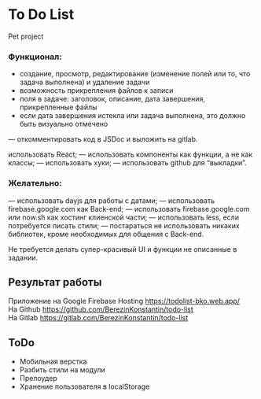 # To Do List

Pet project

### Функционал:
- создание, просмотр, редактирование (изменение полей или то, что задача выполнена) и удаление задачи
- возможность прикрепления файлов к записи
- поля в задаче: заголовок, описание, дата завершения, прикрепленные файлы
- если дата завершения истекла или задача выполнена, это должно быть визуально отмечено

— откомментировать код в JSDoc и выложить на gitlab.

 использовать React;
— использовать компоненты как функции, а не как классы;
— использовать хуки;
— использовать github для “выкладки”.

### Желательно:
— использовать dayjs для работы с датами;
— использовать firebase.google.com как Back-end;
— использовать firebase.google.com или now.sh как хостинг клиенской части;
— использовать less, если потребуется писать стили;
— постараться не использовать никаких библиотек, кроме необходимых для общения с Back-end.

Не требуется делать супер-красивый UI и функции не описанные в задании.

## Результат работы
Приложение на Google Firebase Hosting https://todolist-bko.web.app/  
На Github https://github.com/BerezinKonstantin/todo-list  
На Gitlab https://gitlab.com/BerezinKonstantin/todo-list


## ToDo
- Мобильная верстка
- Разбить стили на модули
- Прелоудер
- Хранение пользователя в localStorage